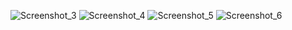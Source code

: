 ![Screenshot_3](https://user-images.githubusercontent.com/37051222/170663618-edfba4ba-f82a-415f-ae18-5d1f149114c3.png)
![Screenshot_4](https://user-images.githubusercontent.com/37051222/170663622-6304b884-2c82-4956-91e4-a7ee4895d4e0.png)
![Screenshot_5](https://user-images.githubusercontent.com/37051222/170663625-18536d71-af7a-48f6-b026-2ffa7edf9338.png)
![Screenshot_6](https://user-images.githubusercontent.com/37051222/170663626-3ffd3e74-fed9-4b7c-84b4-a56748078d00.png)
